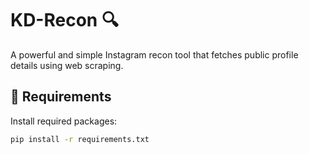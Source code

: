 # KD-Recon 🔍

A powerful and simple Instagram recon tool that fetches public profile details using web scraping.

## 🔧 Requirements

Install required packages:

```bash
pip install -r requirements.txt

